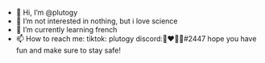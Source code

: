 - 👋 Hi, I’m @plutogy
- 👀 I’m not interested in nothing, but i love science
- 🌱 I’m currently learning french
- 📫 How to reach me: tiktok: plutogy discord:🤡❤🖤🤡#2447
hope you have fun and make sure to stay safe!
